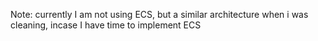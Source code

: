 
Note: currently I am not using ECS, but a similar architecture when i was cleaning, incase I have time to implement ECS 
